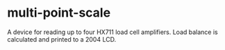 # multi-point-scale
A device for reading up to four HX711 load cell amplifiers. Load balance is calculated and printed to a 2004 LCD.
